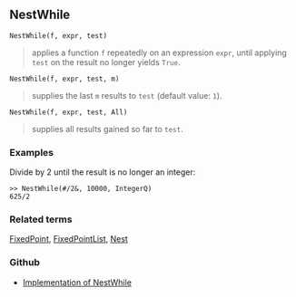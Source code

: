 ## NestWhile

```
NestWhile(f, expr, test)
```
> applies a function `f` repeatedly on an expression `expr`, until applying `test` on the result no longer yields `True`.

```
NestWhile(f, expr, test, m)
```
> supplies the last `m` results to `test` (default value: `1`).
	
```
NestWhile(f, expr, test, All)
```
> supplies all results gained so far to `test`.

### Examples

Divide by 2 until the result is no longer an integer:

``` 
>> NestWhile(#/2&, 10000, IntegerQ)
625/2
```

### Related terms 
[FixedPoint](FixedPoint.md), [FixedPointList](FixedPointList.md), [Nest](Nest.md) 





### Github

* [Implementation of NestWhile](https://github.com/axkr/symja_android_library/blob/master/symja_android_library/matheclipse-core/src/main/java/org/matheclipse/core/builtin/Programming.java#L1544) 
